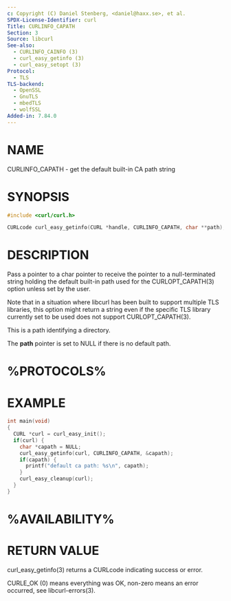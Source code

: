 ```yaml
---
c: Copyright (C) Daniel Stenberg, <daniel@haxx.se>, et al.
SPDX-License-Identifier: curl
Title: CURLINFO_CAPATH
Section: 3
Source: libcurl
See-also:
  - CURLINFO_CAINFO (3)
  - curl_easy_getinfo (3)
  - curl_easy_setopt (3)
Protocol:
  - TLS
TLS-backend:
  - OpenSSL
  - GnuTLS
  - mbedTLS
  - wolfSSL
Added-in: 7.84.0
---
```


# NAME

CURLINFO_CAPATH - get the default built-in CA path string

# SYNOPSIS

~~~c
#include <curl/curl.h>

CURLcode curl_easy_getinfo(CURL *handle, CURLINFO_CAPATH, char **path);
~~~

# DESCRIPTION

Pass a pointer to a char pointer to receive the pointer to a null-terminated
string holding the default built-in path used for the CURLOPT_CAPATH(3)
option unless set by the user.

Note that in a situation where libcurl has been built to support multiple TLS
libraries, this option might return a string even if the specific TLS library
currently set to be used does not support CURLOPT_CAPATH(3).

This is a path identifying a directory.

The **path** pointer is set to NULL if there is no default path.

# %PROTOCOLS%

# EXAMPLE

~~~c
int main(void)
{
  CURL *curl = curl_easy_init();
  if(curl) {
    char *capath = NULL;
    curl_easy_getinfo(curl, CURLINFO_CAPATH, &capath);
    if(capath) {
      printf("default ca path: %s\n", capath);
    }
    curl_easy_cleanup(curl);
  }
}
~~~

# %AVAILABILITY%

# RETURN VALUE

curl_easy_getinfo(3) returns a CURLcode indicating success or error.

CURLE_OK (0) means everything was OK, non-zero means an error occurred, see
libcurl-errors(3).
